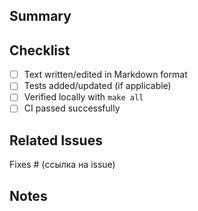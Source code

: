 ## Summary

<!-- what was changed in this PR -->

## Checklist

- [ ] Text written/edited in Markdown format  
- [ ] Tests added/updated (if applicable)  
- [ ] Verified locally with `make all`  
- [ ] CI passed successfully  

## Related Issues

Fixes # (ссылка на issue)

## Notes

<!-- Any additional comments -->

